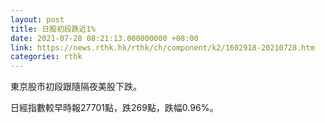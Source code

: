 ```yaml
---
layout: post
title: 日股初段跌近1%
date: 2021-07-28 08:21:13.000000000 +08:00
link: https://news.rthk.hk/rthk/ch/component/k2/1602918-20210728.htm
categories: rthk
---
```


東京股市初段跟隨隔夜美股下跌。

日經指數較早時報27701點，跌269點，跌幅0.96%。
